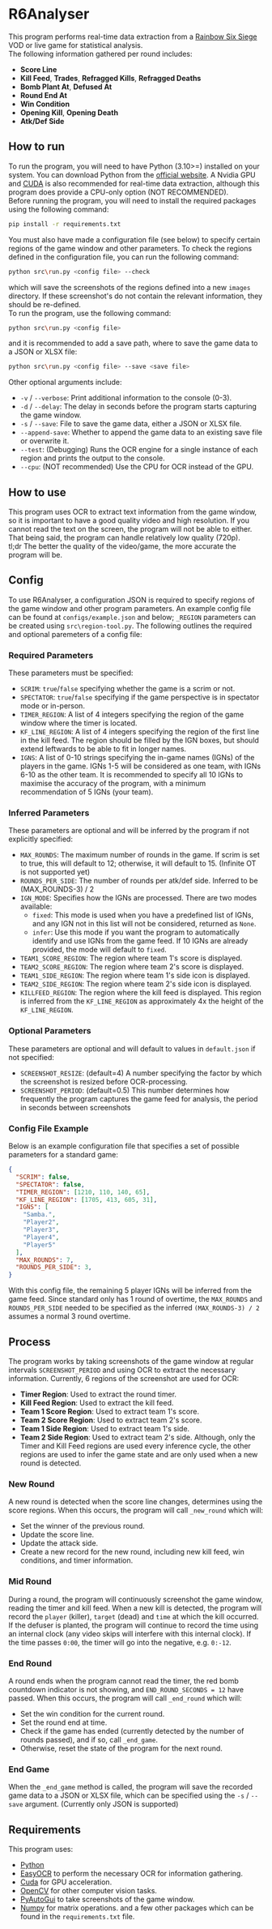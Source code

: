 # R6Analyser

This program performs real-time data extraction from a [Rainbow Six Siege](https://www.ubisoft.com/en-gb/game/rainbow-six/siege) VOD or live game for statistical analysis.</br>
The following information gathered per round includes:
- **Score Line**
- **Kill Feed**, **Trades**, **Refragged Kills**, **Refragged Deaths**
- **Bomb Plant At**, **Defused At**
- **Round End At**
- **Win Condition**
- **Opening Kill**, **Opening Death**
- **Atk/Def Side**

## How to run
To run the program, you will need to have Python (3.10>=) installed on your system. You can download Python from the [official website](https://www.python.org/downloads/). A Nvidia GPU and [CUDA](https://developer.nvidia.com/cuda-toolkit) is also recommended for real-time data extraction, although this program does provide a CPU-only option (NOT RECOMMENDED).</br>
Before running the program, you will need to install the required packages using the following command:
```bash
pip install -r requirements.txt
```
You must also have made a configuration file (see below) to specify certain regions of the game window and other parameters. 
To check the regions defined in the configuration file, you can run the following command:
```bash
python src\run.py <config file> --check
```
which will save the screenshots of the regions defined into a new `images` directory. If these screenshot's do not contain the relevant information, they should be re-defined.</br>
To run the program, use the following command:
```bash
python src\run.py <config file>
```
and it is recommended to add a save path, where to save the game data to a JSON or XLSX file:
```bash
python src\run.py <config file> --save <save file>
```
Other optional arguments include:
- `-v` / `--verbose`: Print additional information to the console (0-3).
- `-d` / `--delay`: The delay in seconds before the program starts capturing the game window.
- `-s` / `--save`: File to save the game data, either a JSON or XLSX file.
- `--append-save`: Whether to append the game data to an existing save file or overwrite it.
- `--test`: (Debugging) Runs the OCR engine for a single instance of each region and prints the output to the console.
- `--cpu`: (NOT recommended) Use the CPU for OCR instead of the GPU.

## How to use
This program uses OCR to extract text information from the game window, so it is important to have a good quality video and high resolution. If you cannot read the text on the screen, the program will not be able to either. That being said, the program can handle relatively low quality (720p).</br>
tl;dr The better the quality of the video/game, the more accurate the program will be.</br>

## Config
To use R6Analyser, a configuration JSON is required to specify regions of the game window and other program parameters. An example config file can be found at `configs/example.json` and below; `_REGION` parameters can be created using `src\region-tool.py`. The following outlines the required and optional paremeters of a config file:

### Required Parameters
These parameters must be specified:
- `SCRIM`: `true`/`false` specifying whether the game is a scrim or not.
- `SPECTATOR`: `true`/`false` specifying if the game perspective is in spectator mode or in-person.
- `TIMER_REGION`: A list of 4 integers specifying the region of the game window where the timer is located.
- `KF_LINE_REGION`: A list of 4 integers specifying the region of the first line in the kill feed. The region should be filled by the IGN boxes, but should extend leftwards to be able to fit in longer names.
- `IGNS`: A list of 0-10 strings specifying the in-game names (IGNs) of the players in the game. IGNs 1-5 will be considered as one team, with IGNs 6-10 as the other team. It is recommended to specify all 10 IGNs to maximise the accuracy of the program, with a minimum recommendation of 5 IGNs (your team).

### Inferred Parameters
These parameters are optional and will be inferred by the program if not explicitly specified:
- `MAX_ROUNDS`: The maximum number of rounds in the game. If scrim is set to true, this will default to 12; otherwise, it will default to 15. (Infinite OT is not supported yet)
- `ROUNDS_PER_SIDE`: The number of rounds per atk/def side. Inferred to be (MAX_ROUNDS-3) / 2
- `IGN_MODE`: Specifies how the IGNs are processed. There are two modes available:
  - `fixed`: This mode is used when you have a predefined list of IGNs, and any IGN not in this list will not be considered, returned as `None`.
  - `infer`: Use this mode if you want the program to automatically identify and use IGNs from the game feed. If 10 IGNs are already provided, the mode will default to `fixed`. 
- `TEAM1_SCORE_REGION`: The region where team 1's score is displayed.
- `TEAM2_SCORE_REGION`: The region where team 2's score is displayed.
- `TEAM1_SIDE_REGION`: The region where team 1's side icon is displayed.
- `TEAM2_SIDE_REGION`: The region where team 2's side icon is displayed.
- `KILLFEED_REGION`: The region where the kill feed is displayed. This region is inferred from the `KF_LINE_REGION` as approximately 4x the height of the `KF_LINE_REGION`.

### Optional Parameters
These parameters are optional and will default to values in `default.json` if not specified:
- `SCREENSHOT_RESIZE`: (default=4) A number specifying the factor by which the screenshot is resized before OCR-processing.
- `SCREENSHOT_PERIOD`: (default=0.5) This number determines how frequently the program captures the game feed for analysis, the period in seconds between screenshots


### Config File Example
Below is an example configuration file that specifies a set of possible parameters for a standard game:
```json
{
  "SCRIM": false,
  "SPECTATOR": false,
  "TIMER_REGION": [1210, 110, 140, 65],
  "KF_LINE_REGION": [1705, 413, 605, 31],
  "IGNS": [
    "Samba.",
    "Player2",
    "Player3",
    "Player4",
    "Player5"
  ],
  "MAX_ROUNDS": 7,
  "ROUNDS_PER_SIDE": 3,
}
```
With this config file, the remaining 5 player IGNs will be inferred from the game feed. Since standard only has 1 round of overtime, the `MAX_ROUNDS` and `ROUNDS_PER_SIDE` needed to be specified as the inferred `(MAX_ROUNDS-3) / 2` assumes a normal 3 round overtime.

## Process
The program works by taking screenshots of the game window at regular intervals `SCREENSHOT_PERIOD` and using OCR to extract the necessary information. Currently, 6 regions of the screenshot are used for OCR:
- **Timer Region**: Used to extract the round timer.
- **Kill Feed Region**: Used to extract the kill feed.
- **Team 1 Score Region**: Used to extract team 1's score.
- **Team 2 Score Region**: Used to extract team 2's score.
- **Team 1 Side Region**: Used to extract team 1's side.
- **Team 2 Side Region**: Used to extract team 2's side.
Although, only the Timer and Kill Feed regions are used every inference cycle, the other regions are used to infer the game state and are only used when a new round is detected.

### New Round
A new round is detected when the score line changes, determines using the score regions. When this occurs, the program will call `_new_round` which will:
- Set the winner of the previous round.
- Update the score line.
- Update the attack side.
- Create a new record for the new round, including new kill feed, win conditions, and timer information.

### Mid Round
During a round, the program will continuously screenshot the game window, reading the timer and kill feed. When a new kill is detected, the program will record the `player` (killer), `target` (dead) and `time` at which the kill occurred.</br>
If the defuser is planted, the program will continue to record the time using an internal clock (any video skips will interfere with this internal clock). If the time passes `0:00`, the timer will go into the negative, e.g. `0:-12`.

### End Round
A round ends when the program cannot read the timer, the red bomb countdown indicator is not showing, and `END_ROUND_SECONDS = 12` have passed. When this occurs, the program will call `_end_round` which will:
- Set the win condition for the current round.
- Set the round end at time.
- Check if the game has ended (currently detected by the number of rounds passed), and if so, call `_end_game`.
- Otherwise, reset the state of the program for the next round.

### End Game
When the `_end_game` method is called, the program will save the recorded game data to a JSON or XLSX file, which can be specified using the `-s` / `--save` argument. (Currently only JSON is supported)

## Requirements
This program uses:
- [Python](https://www.python.org/)
- [EasyOCR](https://github.com/JaidedAI/EasyOCR) to perform the necessary OCR for information gathering.
- [Cuda](https://developer.nvidia.com/cuda-toolkit) for GPU acceleration.
- [OpenCV](https://opencv.org/) for other computer vision tasks.
- [PyAutoGui](https://pyautogui.readthedocs.io/en/latest/) to take screenshots of the game window.
- [Numpy](https://numpy.org/) for matrix operations.
and a few other packages which can be found in the `requirements.txt` file.